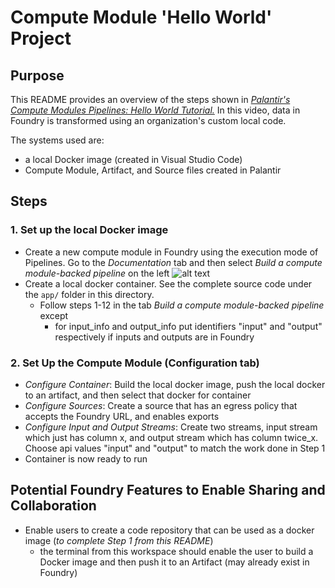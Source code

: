 # Compute Module 'Hello World' Project

## Purpose  

This README provides an overview of the steps shown in *[Palantir's Compute Modules Pipelines: Hello World Tutorial.](https://www.youtube.com/watch?v=wCN9xqSDDLI&t=239s)* In this video, data in Foundry is transformed using an organization's custom local code.


The systems used are:
- a local Docker image (created in Visual Studio Code)
- Compute Module, Artifact, and Source files created in Palantir

## Steps

### 1. Set up the local Docker image
- Create a new compute module in Foundry using the execution mode of Pipelines. Go to the *Documentation* tab and then select *Build a compute module-backed pipeline* on the left
![alt text](images/Screenshot%202024-12-18%20at%203.10.42 PM.png)
- Create a local docker container. See the complete source code under the `app/` folder in this directory.
  - Follow steps 1-12 in the tab *Build a compute module-backed pipeline* except 
    - for input_info and output_info put identifiers "input" and "output" respectively if inputs and outputs are in Foundry
 
### 2. Set Up the Compute Module (Configuration tab)
- *Configure Container*: Build the local docker image, push the local docker to an artifact, and then select that docker for container 
- *Configure Sources*: Create a source that has an egress policy that accepts the Foundry URL, and enables exports
- *Configure Input and Output Streams*: Create two streams, input stream which just has column x, and output stream which has column twice_x. Choose api values "input" and "output" to match the work done in Step 1
- Container is now ready to run

## Potential Foundry Features to Enable Sharing and Collaboration

- Enable users to create a code repository that can be used as a docker image (*to complete Step 1 from this README*)
  - the terminal from this workspace should enable the user to build a Docker image and then push it to an Artifact (may already exist in Foundry)

